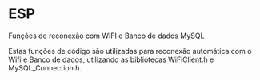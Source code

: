 # ESP
Funções de reconexão com WIFI e Banco de dados MySQL

Estas funções de código são utilizadas para reconexão automática com o Wifi e Banco de dados, utilizando as bibliotecas WiFiClient.h e MySQL_Connection.h.
